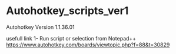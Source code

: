 # Autohotkey_scripts_ver1
Autohotkey Version 1.1.36.01

usefull link
1-
Run script or selection from Notepad++
https://www.autohotkey.com/boards/viewtopic.php?f=88&t=30829
